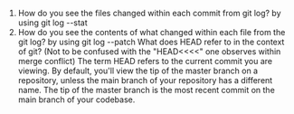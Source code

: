 1. How do you see the files changed within each commit from git log?
by using git log --stat
2. How do you see the contents of what changed within each file from the git log?
by using git log --patch
What does HEAD refer to in the context of git? (Not to be confused with the "HEAD<<<<" one observes within merge conflict)
The term HEAD refers to the current commit you are viewing. By default, you'll view the tip of the master branch on a repository, unless the main branch of your repository has a different name. The tip of the master branch is the most recent commit on the main branch of your codebase.
